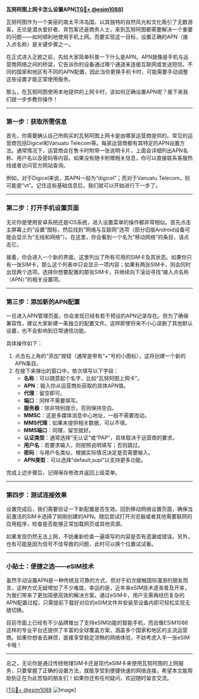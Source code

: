 **瓦努阿图上网卡怎么设置APN[[TG💪+ @esim1088](https://t.me/s/esim1088)]**

瓦努阿图作为一个美丽的南太平洋岛国，以其独特的自然风光和文化吸引了无数游客。无论是潜水爱好者、背包客还是商务人士，来到瓦努阿图都需要解决一个重要的问题——如何顺利地使用手机上网。而要实现这一目标，设置正确的APN（接入点名称）是关键步骤之一。

在正式进入正题之前，先给大家简单科普一下什么是APN。APN就像是手机与运营商网络之间的桥梁，它告诉你的设备通过哪个通道来连接互联网或发送短信。不同的国家和地区有不同的APN配置，因此当你更换手机卡时，可能需要手动调整这些设置才能正常使用服务。

那么，在瓦努阿图使用本地提供的上网卡时，该如何正确设置APN呢？接下来我们就一步步教你操作！

---

### 第一步：获取所需信息

首先，你需要确认自己所购买的瓦努阿图上网卡是由哪家运营商提供的。常见的运营商包括Digicel和Vanuatu Telecom等。每家运营商都有其特定的APN设置方法。通常情况下，运营商会在售卡时附带一张说明卡片，上面会详细列出APN名称、用户名以及密码等内容。如果没有随卡附赠相关信息，你可以直接联系客服热线或者访问官方网站查询。

例如，对于Digicel来说，其APN一般为“digicel”；而对于Vanuatu Telecom，则可能是“vt”。记住这些基础信息后，我们就可以开始进行下一步了。

---

### 第二步：打开手机设置页面

无论你是使用安卓系统还是iOS系统，进入设置菜单的操作都非常相似。首先点击主屏幕上的“设置”图标，然后找到“网络与互联网”选项（部分旧版Android设备可能会显示为“无线和网络”）。在这里，你会看到一个名为“移动网络”的条目，请点击它。

接着，你会进入一个新的界面，这里列出了所有可用的SIM卡及其状态。如果你只有一张SIM卡，那么这个列表中只会显示一项内容；如果有两张SIM卡，则会同时出现两个选项。选择你想要配置的那张SIM卡，并继续向下滚动寻找“接入点名称（APN）”的相关设置项。

---

### 第三步：添加新的APN配置

一旦进入APN管理页面，你会发现已经有若干预设的APN记录存在。但为了确保兼容性，建议大家新建一条独立的配置文件。这样即使将来不小心误删了其他默认设置，也不会影响到日常通信功能。

具体操作如下：
1. 点击右上角的“添加”按钮（通常是带有“+”号的小图标），这将创建一个新的APN条目。
2. 在接下来弹出的窗口中，依次填写以下字段：
   - **名称**：可以随意起个名字，比如“瓦努阿图上网卡”。
   - **APN**：输入你从运营商处获取的具体APN值。
   - **代理**：留空即可。
   - **端口**：同样不需要填写。
   - **服务器**：除非特别提示，否则保持空白。
   - **MMSC**：这是多媒体消息中心地址，一般不需要改动。
   - **MMS代理**：如果未提供相关数据，可以不填。
   - **MMS端口**：同理，留空就好。
   - **认证类型**：通常选择“无认证”或“PAP”，具体取决于运营商的要求。
   - **用户名**：若要求输入，则按照说明填写；否则跳过。
   - **密码**：与用户名类似，根据实际情况决定是否需要输入。
   - **APN类型**：可以选择“default,supl”以支持更多功能。

完成上述步骤后，记得保存修改并返回上级菜单。

---

### 第四步：测试连接效果

设置完成后，我们需要验证一下新配置是否生效。回到移动网络设置页面，确保当前激活的SIM卡选择了刚刚创建的APN。随后尝试打开浏览器或者其他需要联网的应用程序，检查是否能够正常加载网页或其他资源。

如果发现仍然无法上网，不妨重新检查一遍填写的内容是否有遗漏或错误。另外，也有可能是因为信号不佳导致的问题，此时可以换个位置试试看。

---

### 小贴士：便捷之选——eSIM技术

虽然手动设置APN是一种传统且可靠的方式，但对于初次接触国际漫游的朋友而言，这种方式无疑增加了不少难度。幸运的是，近年来eSIM技术逐渐普及开来，为我们带来了更加简便高效的解决方案。通过eSIM卡，用户无需再经历复杂的APN配置过程，只需提前下载好对应的eSIM文件并安装至设备内即可轻松实现无缝切换。

目前市面上已经有不少品牌推出了支持eSIM功能的智能手机，而且像ESIM1088这样的专业平台还提供了丰富的全球覆盖方案，涵盖多个国家和地区的主流运营商。如果你想省去麻烦，直接享受稳定流畅的网络体验，不妨考虑入手一张eSIM卡哦！

---

总之，无论你是通过传统物理SIM卡还是现代eSIM卡来使用瓦努阿图的上网服务，只要掌握了正确的设置方法，就能享受到便捷快速的网络连接。希望本文能帮助到正在为此苦恼的朋友们！如果你还有任何疑问，欢迎随时留言交流。

[[TG💪+ @esim1088](https://t.me/s/esim1088) ![Image](https://i.postimg.cc/4NQfJmqS/Snipaste-2025-05-13-00-14-12.png)]